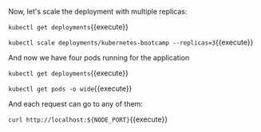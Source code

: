 Now, let's scale the deployment with multiple replicas:

`kubectl get deployments`{{execute}}

`kubectl scale deployments/kubernetes-bootcamp --replicas=3`{{execute}}

And now we have four pods running for the application

`kubectl get deployments`{{execute}}

`kubectl get pods -o wide`{{execute}} 

And each request can go to any of them:

`curl http://localhost:${NODE_PORT}`{{execute}}
